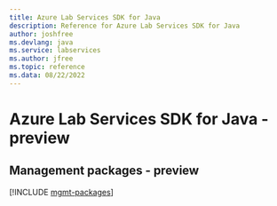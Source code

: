 ```yaml
---
title: Azure Lab Services SDK for Java
description: Reference for Azure Lab Services SDK for Java
author: joshfree
ms.devlang: java
ms.service: labservices
ms.author: jfree
ms.topic: reference
ms.data: 08/22/2022
---
```

# Azure Lab Services SDK for Java - preview

## Management packages - preview
[!INCLUDE [mgmt-packages](lab-services-mgmt-index.md)]